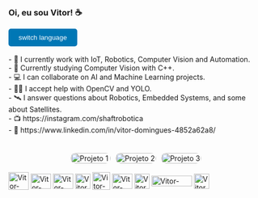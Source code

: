### Oi, eu sou Vitor! ☕

<div>
  <button onclick="toggleLanguage()" style="background-color: #0077b5; color: white; border: none; padding: 10px 20px; border-radius: 5px; cursor: pointer;">
    switch language
  </button>
</div>
<br>
<div id="english-text" style="display: block;">
  - 🤖 I currently work with IoT, Robotics, Computer Vision and Automation. <br>
  - 🧠 Currently studying Computer Vision with C++. <br>
  - 💻 I can collaborate on AI and Machine Learning projects. <br>
  - 🤜🤛 I accept help with OpenCV and YOLO. <br>
  - 🛰 I answer questions about Robotics, Embedded Systems, and some about Satellites. <br>
  - 📺 https://instagram.com/shaftrobotica <br>
  - 💼 https://www.linkedin.com/in/vitor-domingues-4852a62a8/ <br>
 <br>
</div>

<div id="portuguese-text" style="display: none;">
  - 🤖 Trabalho atualmente com IoT, Robótica, Visão Computacional e Automação. <br>
  - 🧠 Atualmente estudando Visão Computacional com C++. <br>
  - 💻 Posso colaborar em projetos de I.A. e Machine Learning. <br>
  - 🤜🤛 Aceito ajudas com OpenCV e YOLO. <br>
  - 🛰 Respondo dúvidas sobre Robótica, Sistemas Embarcados e algumas sobre Satélites. <br>
  - 📺 https://instagram.com/shaftrobotica <br>
  - 💼 https://www.linkedin.com/in/vitor-domingues-4852a62a8/ <br>
   <br>
</div>

<div style="display: flex; justify-content: center; margin-top: 20px;">
  <div style="display: grid; grid-template-columns: repeat(3, 1fr); gap: 10px;">
    <img src="midia\kalmanTracker.gif" alt="Projeto 1" style="width: 100%; border-radius: 10px;">
    <img src="midia\Arduino3DLED.gif" alt="Projeto 2" style="width: 100%; border-radius: 10px;">
    <img src="midia\VisualServoing.gif" alt="Projeto 3" style="width: 100%; border-radius: 10px;">
  </div>
</div>

<div style="display: inline_block"><br>
  <img align="center" alt="Vitor-Py" height="35" width="40" src="https://cdn.jsdelivr.net/gh/devicons/devicon/icons/python/python-original.svg">
  <img align="center" alt="Vitor-CPP" height="30" width="40" src="https://cdn.jsdelivr.net/gh/devicons/devicon/icons/cplusplus/cplusplus-plain.svg">
  <img align="center" alt="Vitor-Arduino" height="30" width="40" src="https://cdn.jsdelivr.net/gh/devicons/devicon/icons/arduino/arduino-original-wordmark.svg">
  <img align="center" alt="Vitor-ESP" height="30" src="https://static-00.iconduck.com/assets.00/espressif-icon-256x256-tjrijzih.png">
  <img align="center" alt="Vitor-MQTT" height="35" src="https://www.esegece.com/images/easyblog_articles/128/b2ap3_icon_mqtt.png">
  <img align="center" alt="Vitor-OpenCV" height="30" width="40" src="https://cdn.jsdelivr.net/gh/devicons/devicon/icons/opencv/opencv-original.svg">
  <img align="center" alt="Vitor-YOLO" height="30" src="https://banner2.cleanpng.com/20180331/kew/avh5ccwbd.webp">
  <img align="center" alt="Vitor-ROS" height="21" width="80" src="https://www.ros.org/imgs/logo-white.png">
  <img align="center" alt="Vitor-Docker" height="30" src="https://media.licdn.com/dms/image/v2/D4E0BAQFWt4Tl53wjZQ/company-logo_200_200/company-logo_200_200/0/1705960989383/docker_logo?e=1748476800&v=beta&t=D0xDT0ol14XlmpQNYlLzRshN73uCkcHMyIJscKsD_eA">
</div><br>

<script>
  function toggleLanguage() {
    const englishText = document.getElementById('english-text');
    const portugueseText = document.getElementById('portuguese-text');
    const button = document.querySelector('button');

    if (englishText.style.display === 'block') {
      englishText.style.display = 'none';
      portugueseText.style.display = 'block';
      button.textContent = 'Switch to English | Alternar para Inglês';
    } else {
      englishText.style.display = 'block';
      portugueseText.style.display = 'none';
      button.textContent = 'Switch to Portuguese | Alternar para Português';
    }
  }
</script>